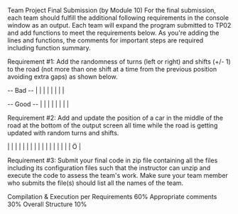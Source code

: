 Team Project Final Submission (by Module 10)
For the final submission, each team should fulfill the additional following requirements in the console window as an output. Each team will expand the program submitted to TP02 and add functions to meet the requirements below. As you're adding the lines and functions, the comments for important steps are required including function summary.

Requirement #1:  Add the randomness of turns (left or right) and shifts (+/- 1) to the road (not more than one shift at a time from the previous position avoiding extra gaps) as shown below.

-- Bad --
     |                            |
  |                         |
    |                          |
        |                            |

-- Good --
    |                          |
  |                          |
    |                          |
      |                          |

Requirement #2:  Add and update the position of a car in the middle of the road at the bottom of the output screen all time while the road is getting updated with random turns and shifts.

|                                       |
|                                       |
 |                                       |
 |                                       |
  |                                       |
   |                                       |
  |                                       |
  |                                       |
   |                 Ö                 |


Requirement #3: Submit your final code in zip file containing all the files including  its configuration files such that the instructor can unzip and execute the code to assess the team's work. Make sure your team member who submits the file(s) should list all the names of the team.

Compilation & Execution  per Requirements	60%
Appropriate comments	30%
Overall Structure	10%